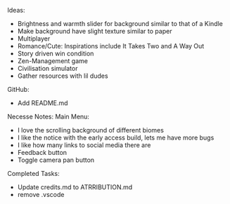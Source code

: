 Ideas:
- Brightness and warmth slider for background similar to that of a Kindle
- Make background have slight texture similar to paper
- Multiplayer
- Romance/Cute: Inspirations include It Takes Two and A Way Out
- Story driven win condition
- Zen-Management game
- Civilisation simulator 
- Gather resources with lil dudes


GitHub:
- Add README.md


Necesse Notes:
Main Menu:
- I love the scrolling background of different biomes
- I like the notice with the early access build, lets me have more bugs
- I like how many links to social media there are
- Feedback button
- Toggle camera pan button


Completed Tasks:
- Update credits.md to ATRRIBUTION.md
- remove .vscode
